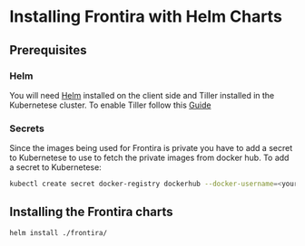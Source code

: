 # Installing Frontira with Helm Charts

## Prerequisites

### Helm
You will need [Helm](https://helm.sh/) installed on the client side and Tiller installed in the Kubernetese cluster. To enable Tiller follow this [Guide](https://docs.helm.sh/using_helm/#initialize-helm-and-install-tiller)

### Secrets
Since the images being used for Frontira is private you have to add a secret to Kubernetese to use to fetch the private images from docker hub. 
To add a secret to Kubernetese: 
```bash
kubectl create secret docker-registry dockerhub --docker-username=<your-name> --docker-password=<your-password> --docker-email=<your-email>
```

## Installing the Frontira charts
```bash
helm install ./frontira/
```